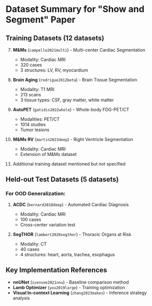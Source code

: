 # Dataset Summary for "Show and Segment" Paper

## Training Datasets (12 datasets)

7. **M&Ms** (`campello2021multi`) - Multi-center Cardiac Segmentation
   - Modality: Cardiac MRI
   - 320 cases
   - 3 structures: LV, RV, myocardium

8. **Brain Aging** (`rodrigue2012beta`) - Brain Tissue Segmentation
   - Modality: T1 MRI
   - 213 scans
   - 3 tissue types: CSF, gray matter, white matter

9. **AutoPET** (`gatidis2022whole`) - Whole-body FDG-PET/CT
   - Modalities: PET/CT
   - 1014 studies
   - Tumor lesions

11. **M&Ms RV** (`martin2023deep`) - Right Ventricle Segmentation
    - Modality: Cardiac MRI
    - Extension of M&Ms dataset

12. Additional training dataset mentioned but not specified

## Held-out Test Datasets (5 datasets)

### For OOD Generalization:
1. **ACDC** (`bernard2018deep`) - Automated Cardiac Diagnosis
   - Modality: Cardiac MRI
   - 100 cases
   - Cross-center variation test

2. **SegTHOR** (`lambert2020segthor`) - Thoracic Organs at Risk
   - Modality: CT
   - 40 cases
   - 4 structures: heart, aorta, trachea, esophagus

## Key Implementation References

- **nnUNet** (`isensee2021nnu`) - Baseline comparison method
- **Lamb Optimizer** (`you2019large`) - Training optimization
- **Visual In-context Learning** (`zhang2023makes`) - Inference strategy analysis